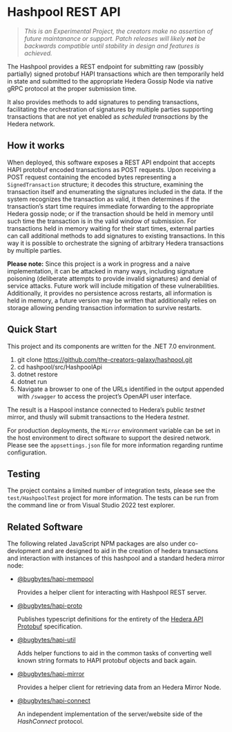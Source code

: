 # Hashpool REST API

> *This is an Experimental Project, the creators make no assertion of future maintanance or support.  Patch releases will likely **not** be backwards compatible until stability in design and features is achieved.*

The Hashpool provides a REST endpoint for submitting raw (possibly partially) signed protobuf HAPI transactions which are then temporarily held in state and submitted to the appropriate Hedera Gossip Node via native gRPC protocol at the proper submission time.

It also provides methods to add signatures to pending transactions, facilitating the orchestration of signatures by multiple parties supporting transactions that are not yet enabled as _scheduled transactions_ by the Hedera network.

## How it works

When deployed, this software exposes a REST API endpoint that accepts HAPI protobuf encoded transactions as POST requests.  Upon receiving a POST request containing the encoded bytes representing a `SignedTransaction` structure; it decodes this structure, examining the transaction itself and enumerating the signatures included in the data.  If the system recognizes the transaction as valid, it then determines if the transaction’s start time requires immediate forwarding to the appropriate Hedera gossip node; or if the transaction should be held in memory until such time the transaction is in the valid window of submission.  For transactions held in memory waiting for their start times, external parties can call additional methods to add signatures to existing transactions.  In this way it is possible to orchestrate the signing of arbitrary Hedera transactions by multiple parties.  

**Please note:**  Since this project is a work in progress and a naive implementation, it can be attacked in many ways, including signature poisoning (deliberate attempts to provide invalid signatures) and denial of service attacks.  Future work will include mitigation of these vulnerabilities.  Additionally, it provides no persistence across restarts, all information is held in memory, a future version may be written that additionally relies on storage allowing pending transaction information to survive restarts.

## Quick Start

This project and its components are written for the .NET 7.0 environment.
1.  git clone https://github.com/the-creators-galaxy/hashpool.git
2.  cd hashpool/src/HashpoolApi
3.	dotnet restore
4.	dotnet run
5.	Navigate a browser to one of the URLs identified in the output appended with `/swagger` to access the project’s OpenAPI user interface.

The result is a Haspool instance connected to Hedera’s public _testnet_ mirror, and thusly will submit transactions to the Hedera _testnet_.

For production deployments, the `Mirror` environment variable can be set in the host environment to direct software to support the desired network.  Please see the `appsettings.json` file for more information regarding runtime configuration.

## Testing

The project contains a limited number of integration tests, please see the `test/HashpoolTest` project for more information.  The tests can be run from the command line or from Visual Studio 2022 test explorer.


## Related Software

The following related JavaScript NPM packages are also under co-devlopment and are designed to aid in the creation of hedera transactions and interaction with instances of this hashpool and a standard hedera mirror node:


* [@bugbytes/hapi-mempool](https://www.npmjs.com/package/@bugbytes/hapi-mempool)  

  Provides a helper client for interacting with Hashpool REST server.

* [@bugbytes/hapi-proto](https://www.npmjs.com/package/@bugbytes/hapi-proto)

  Publishes typescript definitions for the entirety of the 
  [Hedera API Protobuf](https://github.com/hashgraph/hedera-protobufs) specification.  

* [@bugbytes/hapi-util](https://www.npmjs.com/package/@bugbytes/hapi-util)  

  Adds helper functions to aid in the common tasks of converting well known 
  string formats to HAPI protobuf objects and back again.

* [@bugbytes/hapi-mirror](https://www.npmjs.com/package/@bugbytes/hapi-mirror)

  Provides a helper client for retrieving data from an Hedera Mirror Node.

* [@bugbytes/hapi-connect](https://www.npmjs.com/package/@bugbytes/hapi-connect)  

  An independent implementation of the server/website side of the 
  *HashConnect* protocol.


